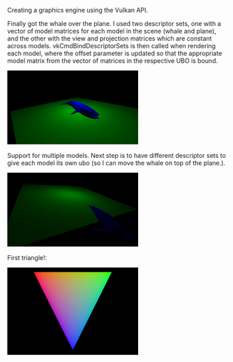Creating a graphics engine using the Vulkan API.

Finally got the whale over the plane. I used two descriptor sets, one with a vector of model matrices for each model
in the scene (whale and plane), and the other with the view and projection matrices which are constant
across models. vkCmdBindDescriptorSets is then called when rendering each model, where the offset parameter
is updated so that the appropriate model matrix from the vector of matrices in the respective UBO is bound.

<img src="media/whale_over_plane.png" width="300">

Support for multiple models. Next step is to have different descriptor sets to give each model its own ubo (so I can move the whale on top of the plane.).

<img src="media/plane_whale.png" width="300">

First triangle!:

<img src="media/first_tri.png" width="300">
